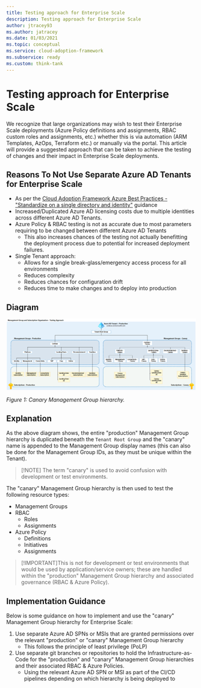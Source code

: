```yaml
---
title: Testing approach for Enterprise Scale
description: Testing approach for Enterprise Scale
author: jtracey93
ms.author: jatracey
ms.date: 01/03/2021
ms.topic: conceptual
ms.service: cloud-adoption-framework
ms.subservice: ready 
ms.custom: think-tank
---
```


# Testing approach for Enterprise Scale

We recognize that large organizations may wish to test their Enterprise Scale deployments (Azure Policy definitions and assignments, RBAC custom roles and assignments, etc.) whether this is via automation (ARM Templates, AzOps, Terraform etc.) or manually via the portal. This article will provide a suggested approach that can be taken to achieve the testing of changes and their impact in Enterprise Scale deployments.

## Reasons To Not Use Separate Azure AD Tenants for Enterprise Scale

- As per the [Cloud Adoption Framework Azure Best Practices - "Standardize on a single directory and identity"](../../security/security-top-10#9-architecture-standardize-on-a-single-directory-and-identity) guidance
- Increased/Duplicated Azure AD licensing costs due to multiple identities across different Azure AD Tenants.
- Azure Policy & RBAC testing is not as accurate due to most parameters requiring to be changed between different Azure AD Tenants
  - This also increases chances of the testing not actually benefitting the deployment process due to potential for increased deployment failures.
- Single Tenant approach:
  - Allows for a single break-glass/emergency access process for all environments
  - Reduces complexity
  - Reduces chances for configuration drift
  - Reduces time to make changes and to deploy into production

## Diagram 

![Diagram that shows management group hierarchy.](./media/canary-mgmt-groups.png)

_Figure 1: Canary Management Group hierarchy._

## Explanation

As the above diagram shows, the entire "production" Management Group hierarchy is duplicated beneath the ```Tenant Root Group``` and the "canary" name is appended to the Management Group display names (this can also be done for the Management Group IDs, as they must be unique within the Tenant).

>[!NOTE] The term "canary" is used to avoid confusion with development or test environments. 

The "canary" Management Group hierarchy is then used to test the following resource types:

- Management Groups
- RBAC
  - Roles
  - Assignments
- Azure Policy
  - Definitions
  - Initiatives 
  - Assignments

>[!IMPORTANT]This is not for development or test environments that would be used by application/service owners; these are handled within the "production" Management Group hierarchy and associated governance (RBAC & Azure Policy).

## Implementation Guidance

Below is some guidance on how to implement and use the "canary" Management Group hierarchy for Enterprise Scale:

1. Use separate Azure AD SPNs or MSIs that are granted permissions over the relevant "production" or "canary" Management Group hierarchy
   - This follows the principle of least privilege (PoLP)
2. Use separate git branches or repositories to hold the Infrastructure-as-Code for the "production" and "canary" Management Group hierarchies and their associated RBAC & Azure Policies.
   - Using the relevant Azure AD SPN or MSI as part of the CI/CD pipelines depending on which hierarchy is being deployed to

